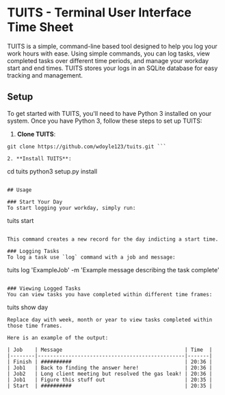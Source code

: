 # TUITS - Terminal User Interface Time Sheet

TUITS is a simple, command-line based tool designed to help you log your work hours with ease. Using simple commands, you can log tasks, view completed tasks over different time periods, and manage your workday start and end times. TUITS stores your logs in an SQLite database for easy tracking and management.

## Setup

To get started with TUITS, you'll need to have Python 3 installed on your system. Once you have Python 3, follow these steps to set up TUITS:

1. **Clone TUITS**: 
```
git clone https://github.com/wdoyle123/tuits.git ```

2. **Install TUITS**:
```
cd tuits 
python3 setup.py install
```

## Usage

### Start Your Day
To start logging your workday, simply run:
```
tuits start
```

This command creates a new record for the day indicting a start time.

### Logging Tasks 
To log a task use `log` command with a job and message:
```
tuits log 'ExampleJob' -m 'Example message describing the task complete'
```

### Viewing Logged Tasks 
You can view tasks you have completed within different time frames:
```
tuits show day 
```
Replace day with week, month or year to view tasks completed within those time frames.

Here is an example of the output:

| Job    | Message                                        | Time  |
|--------|------------------------------------------------|-------|
| Finish | ##########                                     | 20:36 |
| Job1   | Back to finding the answer here!               | 20:36 |
| Job2   | Long client meeting but resolved the gas leak! | 20:36 |
| Job1   | Figure this stuff out                          | 20:35 |
| Start  | ##########                                     | 20:35 |

